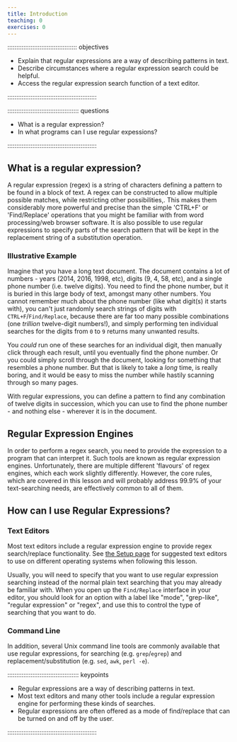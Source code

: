 ```yaml
---
title: Introduction
teaching: 0
exercises: 0
---
```


::::::::::::::::::::::::::::::::::::::: objectives

- Explain that regular expressions are a way of describing patterns in text.
- Describe circumstances where a regular expression search could be helpful.
- Access the regular expression search function of a text editor.

::::::::::::::::::::::::::::::::::::::::::::::::::

:::::::::::::::::::::::::::::::::::::::: questions

- What is a regular expression?
- In what programs can I use regular expessions?

::::::::::::::::::::::::::::::::::::::::::::::::::

## What is a regular expression?

A regular expression (regex) is a string of characters
defining a pattern to be found in a block of text.
A regex can be constructed to allow multiple possible matches,
while restricting other possibilities,.
This makes them considerably more powerful and precise
than the simple 'CTRL+F' or 'Find/Replace' operations
that you might be familiar with
from word processing/web browser software.
It is also possible to use regular expressions to
specify parts of the search pattern that will be kept in
the replacement string of a substitution operation.

### Illustrative Example

Imagine that you have a long text document.
The document contains a lot of numbers -
years (2014, 2016, 1998, etc),
digits (9, 4, 58, etc),
and a single phone number (i.e. twelve digits).
You need to find the phone number,
but it is buried in this large body of text, amongst many other numbers.
You cannot remember much about the phone number
(like what digit(s) it starts with),
you can't just randomly search strings of digits with
`CTRL+F`/`Find/Replace`,
because there are far too many possible combinations
(one *trillion* twelve-digit numbers!),
and simply performing ten individual searches
for the digits from `0` to `9` returns many unwanted results.

You *could* run one of these searches for an individual digit,
then manually click through each result,
until you eventually find the phone number.
Or you could simply scroll through the document,
looking for something that resembles a phone number.
But that is likely to take a *long* time, is really boring,
and it would be easy to miss the number while hastily scanning
through so many pages.

With regular expressions, you can define a pattern to find
any combination of twelve digits in succession,
which you can use to find the phone number -
and nothing else -
wherever it is in the document.

## Regular Expression Engines

In order to perform a regex search,
you need to provide the expression to a program that can interpret it.
Such tools are known as regular expression engines.
Unfortunately, there are multiple different 'flavours' of regex engines,
which each work slightly differently.
However, the core rules, which are covered in this lesson and
will probably address 99.9% of your text-searching needs,
are effectively common to all of them.

## How can I use Regular Expressions?

### Text Editors

Most text editors include a regular expression engine
to provide regex search/replace functionality.
See [the Setup page](../learners/setup.md) for suggested text editors to
use on different operating systems when following this lesson.

Usually, you will need to specify that you want to
use regular expression searching instead of
the normal plain text searching that you may already be familiar with.
When you open up the `Find/Replace` interface in your editor,
you should look for an option with a label like
"mode", "grep-like", "regular expression" or "regex",
and use this to control the type of searching that you want to do.

### Command Line

In addition, several Unix command line tools are commonly available
that use regular expressions,
for searching (e.g. `grep`/`egrep`)
and replacement/substitution (e.g. `sed`, `awk`, `perl -e`).



:::::::::::::::::::::::::::::::::::::::: keypoints

- Regular expressions are a way of describing patterns in text.
- Most text editors and many other tools include a regular expression engine for performing these kinds of searches.
- Regular expressions are often offered as a mode of find/replace that can be turned on and off by the user.

::::::::::::::::::::::::::::::::::::::::::::::::::


